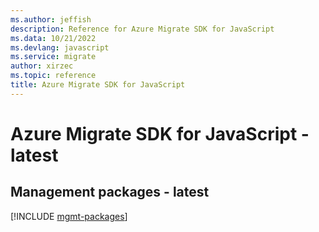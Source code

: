 ```yaml
---
ms.author: jeffish
description: Reference for Azure Migrate SDK for JavaScript
ms.data: 10/21/2022
ms.devlang: javascript
ms.service: migrate
author: xirzec
ms.topic: reference
title: Azure Migrate SDK for JavaScript
---
```

# Azure Migrate SDK for JavaScript - latest

## Management packages - latest
[!INCLUDE [mgmt-packages](migrate-mgmt-index.md)]